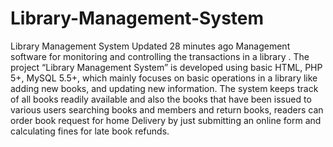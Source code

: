 # Library-Management-System
Library Management System  Updated 28 minutes ago Management software for monitoring and controlling the transactions in a library . The project “Library Management System” is developed using basic HTML, PHP 5+, MySQL 5.5+, which mainly focuses on basic operations in a library like adding new books, and updating new information. The system keeps track of all books readily available and also the books that have been issued to various users searching books and members and return books, readers can order book request for home Delivery by just submitting an online form and calculating fines for late book refunds.
